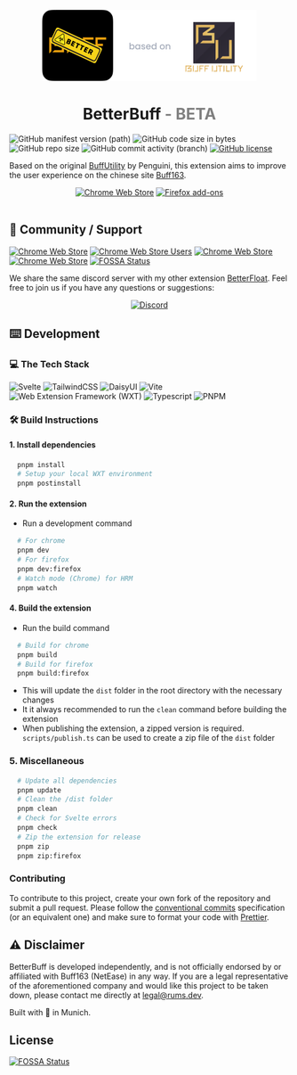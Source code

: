 <p align="center"><img width="128" height="128" src="./src/public/icon/512.png"><img height="128" src="./media/basedOnBU.png"></p>
<h1 align="center">BetterBuff <font color="gray">- BETA</font></h1>

![GitHub manifest version (path)](https://img.shields.io/chrome-web-store/v/igacjekfbhgjnimlkmpdbgeekddolkaa?label=beta%20version)
![GitHub code size in bytes](https://img.shields.io/github/languages/code-size/GODrums/betterbuff)
![GitHub repo size](https://img.shields.io/github/repo-size/GODrums/betterbuff)
![GitHub commit activity (branch)](https://img.shields.io/github/commit-activity/w/GODrums/betterbuff)
[![GitHub license](https://img.shields.io/badge/license-MIT-blue.svg)](https://raw.githubusercontent.com/GODrums/betterbuff/LICENSE)

Based on the original [BuffUtility](https://github.com/PenguiniVogel/BuffUtility) by Penguini, this extension aims to improve the user experience on the chinese site [Buff163](https://buff.163.com/).

<p align="center">
  <a href="https://chromewebstore.google.com/detail/betterbuff/igacjekfbhgjnimlkmpdbgeekddolkaa?hl=en-GB">
    <picture>
      <source srcset="https://i.imgur.com/XBIE9pk.png" media="(prefers-color-scheme: dark)">
      <img height="58" src="https://i.imgur.com/oGxig2F.png" alt="Chrome Web Store"></picture></a>
  <a href="">
    <picture>
      <source srcset="https://i.imgur.com/ZluoP7T.png" media="(prefers-color-scheme: dark)">
      <img height="58" src="https://i.imgur.com/4PobQqE.png" alt="Firefox add-ons"></picture></a>
  </br></br>
</p>

## 🤝 Community / Support

[![Chrome Web Store](https://img.shields.io/chrome-web-store/v/igacjekfbhgjnimlkmpdbgeekddolkaa.svg?label=Chrome%20Web%20Store&logo=googlechrome)](https://chrome.google.com/webstore/detail/igacjekfbhgjnimlkmpdbgeekddolkaa)
[![Chrome Web Store Users](https://img.shields.io/chrome-web-store/users/igacjekfbhgjnimlkmpdbgeekddolkaa.svg)](https://chrome.google.com/webstore/detail/bphfhlfhnohppnleaehnlfigkkccpglk)
[![Chrome Web Store](https://img.shields.io/chrome-web-store/stars/igacjekfbhgjnimlkmpdbgeekddolkaa.svg)](https://chrome.google.com/webstore/detail/igacjekfbhgjnimlkmpdbgeekddolkaa)
[![Chrome Web Store](https://img.shields.io/chrome-web-store/rating-count/igacjekfbhgjnimlkmpdbgeekddolkaa.svg)](https://chrome.google.com/webstore/detail/igacjekfbhgjnimlkmpdbgeekddolkaa)
[![FOSSA Status](https://app.fossa.com/api/projects/git%2Bgithub.com%2FGODrums%2FBetterBuff.svg?type=shield)](https://app.fossa.com/projects/git%2Bgithub.com%2FGODrums%2FBetterBuff?ref=badge_shield)

<p>
We share the same discord server with my other extension <a href="https://github.com/GODrums/BetterFloat">BetterFloat</a>. Feel free to join us if you have any questions or suggestions:
</p>
<p align="center">
  <a href="https://discord.gg/VQWXp33nSW">
    <picture>
      <source srcset="https://i.postimg.cc/Fzj7T05w/discord.png" media="(prefers-color-scheme: dark)">
      <img height="58" src="https://i.postimg.cc/Fzj7T05w/discord.png" alt="Discord"></picture></a>
</p>

## ⌨️ Development

### 💻 The Tech Stack

<p>
  <img src="https://cdn.jsdelivr.net/gh/devicons/devicon/icons/svelte/svelte-original.svg" title="Svelte" height="35" />
  <img src="https://cdn.jsdelivr.net/gh/devicons/devicon/icons/tailwindcss/tailwindcss-plain.svg" title="TailwindCSS" height="35"/>
  <img src="https://api.iconify.design/logos:daisyui.svg" title="DaisyUI" height="35"/>
  <img src="https://api.iconify.design/vscode-icons:file-type-vite.svg" title="Vite" height="35"/>
  <img src="https://wxt.dev/logo.svg" title="Web Extension Framework (WXT)" height="35"/>
  <img src="https://cdn.jsdelivr.net/gh/devicons/devicon/icons/typescript/typescript-original.svg" title="Typescript" height="35"/>
  <img src="https://api.iconify.design/devicon:pnpm.svg" title="PNPM" height="35"/>
</p>

### 🛠️ Build Instructions

#### 1. Install dependencies

```bash
  pnpm install
  # Setup your local WXT environment
  pnpm postinstall
```

#### 2. Run the extension

-   Run a development command

```bash
  # For chrome
  pnpm dev
  # For firefox
  pnpm dev:firefox
  # Watch mode (Chrome) for HRM
  pnpm watch
```

#### 4. Build the extension

-   Run the build command

```bash
  # Build for chrome
  pnpm build
  # Build for firefox
  pnpm build:firefox
```

-   This will update the `dist` folder in the root directory with the necessary changes
-   It it always recommended to run the `clean` command before building the extension
-   When publishing the extension, a zipped version is required. `scripts/publish.ts` can be used to create a zip file of the `dist` folder

### 5. Miscellaneous

```bash
  # Update all dependencies
  pnpm update
  # Clean the /dist folder
  pnpm clean
  # Check for Svelte errors
  pnpm check
  # Zip the extension for release
  pnpm zip
  pnpm zip:firefox
```

### Contributing

To contribute to this project, create your own fork of the repository and submit a pull request.
Please follow the [conventional commits](https://www.conventionalcommits.org/en/v1.0.0/) specification (or an equivalent one) and make sure to format your code with [Prettier](https://prettier.io/).

## ⚠️ Disclaimer

BetterBuff is developed independently, and is not officially endorsed by or affiliated with Buff163 (NetEase) in any way. If you are a legal representative of the aforementioned company and would like this project to be taken down, please contact me directly at legal@rums.dev.

Built with 🖤 in Munich.


## License
[![FOSSA Status](https://app.fossa.com/api/projects/git%2Bgithub.com%2FGODrums%2FBetterBuff.svg?type=large)](https://app.fossa.com/projects/git%2Bgithub.com%2FGODrums%2FBetterBuff?ref=badge_large)